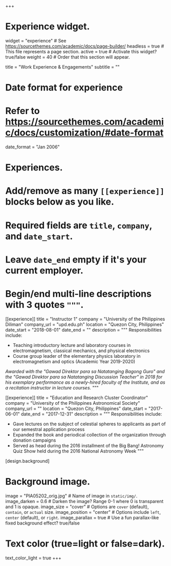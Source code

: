 +++
# Experience widget.
widget = "experience"  # See https://sourcethemes.com/academic/docs/page-builder/
headless = true  # This file represents a page section.
active = true  # Activate this widget? true/false
weight = 40  # Order that this section will appear.

title = "Work Experience & Engagements"
subtitle = ""

# Date format for experience
#   Refer to https://sourcethemes.com/academic/docs/customization/#date-format
date_format = "Jan 2006"

# Experiences.
#   Add/remove as many `[[experience]]` blocks below as you like.
#   Required fields are `title`, `company`, and `date_start`.
#   Leave `date_end` empty if it's your current employer.
#   Begin/end multi-line descriptions with 3 quotes `"""`.
[[experience]]
  title = "Instructor 1"
  company = "University of the Philippines Diliman"
  company_url = "upd.edu.ph"
  location = "Quezon City, Philippines"
  date_start = "2018-08-01"
  date_end = ""
  description = """
  Responsibilities include:
  
  * Teaching introductory lecture and laboratory courses in electromagnetism, classical mechanics, and physical electronics
  * Course group leader of the elementary physics laboratory in electromagnetism and optics (Academic Year 2019-2020)
 
 
  _Awarded with the "Gawad Direktor para sa Natatanging Bagong Guro" and the "Gawad Direktor para sa Natatanging Discussion Teacher" in 2018 for his exemplary performance as a newly-hired faculty of the Institute, and as a recitation instructor in lecture courses._
  """

[[experience]]
  title = "Education and Research Cluster Coordinator"
  company = "University of the Philippines Astronomical Society"
  company_url = ""
  location = "Quezon City, Philippines"
  date_start = "2017-06-01"
  date_end = "2017-12-31"
  description = """
  Responsibilities include:
  
  * Gave lectures on the subject of celestial spheres to applicants as part of our semestral application process
  * Expanded the book and periodical collection of the organization through donation campaigns
  * Served as head during the 2016 installment of the Big Bang! Astronomy Quiz Show held during the 2016 National Astronomy Week
  """

[design.background]
   # Background image.
   image = "PIA05202_orig.jpg"  # Name of image in `static/img/`.
   image_darken = 0.6 # Darken the image? Range 0-1 where 0 is transparent and 1 is opaque.
   image_size = "cover"  #  Options are `cover` (default), `contain`, or `actual` size.
   image_position = "center"  # Options include `left`, `center` (default), or `right`.
   image_parallax = true  # Use a fun parallax-like fixed background effect? true/false

  # Text color (true=light or false=dark).
   text_color_light = true
+++


